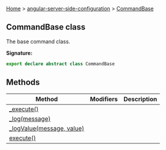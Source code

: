 [Home](./index) &gt; [angular-server-side-configuration](./angular-server-side-configuration.md) &gt; [CommandBase](./angular-server-side-configuration.commandbase.md)

## CommandBase class

The base command class.

<b>Signature:</b>

```typescript
export declare abstract class CommandBase 
```

## Methods

|  Method | Modifiers | Description |
|  --- | --- | --- |
|  [\_execute()](./angular-server-side-configuration.commandbase._execute.md) |  |  |
|  [\_log(message)](./angular-server-side-configuration.commandbase._log.md) |  |  |
|  [\_logValue(message, value)](./angular-server-side-configuration.commandbase._logvalue.md) |  |  |
|  [execute()](./angular-server-side-configuration.commandbase.execute.md) |  |  |

